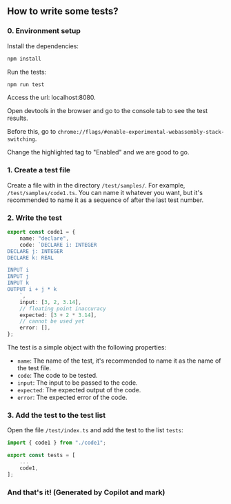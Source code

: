 ## How to write some tests?

### 0. Environment setup

Install the dependencies:
```sh
npm install
```

Run the tests:
```sh
npm run test
```

Access the url: localhost:8080.

Open devtools in the browser and go to the console tab to see the test results.

Before this, go to `chrome://flags/#enable-experimental-webassembly-stack-switching`.

Change the highlighted tag to "Enabled" and we are good to go.

### 1. Create a test file

Create a file with in the directory `/test/samples/`. For example, `/test/samples/code1.ts`.
You can name it whatever you want, but it's recommended to name it as a sequence of after the last test number.

### 2. Write the test
```ts
export const code1 = {
    name: "declare",
    code: `DECLARE i: INTEGER
DECLARE j: INTEGER
DECLARE k: REAL

INPUT i
INPUT j
INPUT k
OUTPUT i + j * k
    `,
    input: [3, 2, 3.14],
    // floating point inaccuracy
    expected: [3 + 2 * 3.14],
    // cannot be used yet
    error: [],
};
```
The test is a simple object with the following properties:
- `name`: The name of the test, it's recommended to name it as the name of the test file.
- `code`: The code to be tested.
- `input`: The input to be passed to the code.
- `expected`: The expected output of the code.
- `error`: The expected error of the code.

### 3. Add the test to the test list

Open the file `/test/index.ts` and add the test to the list `tests`:
```ts
import { code1 } from "./code1";

export const tests = [
    ...
    code1,
];
```

### And that's it! (Generated by Copilot and mark)
